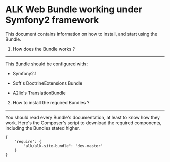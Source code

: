 ALK Web Bundle working under Symfony2 framework
===============================================

This document contains information on how to install, and start
using the Bundle.


1) How does the Bundle works ?
-------------------------------

This Bundle should be configured with :

  * Symfony2.1

  * Soft's DoctrineExtensions Bundle

  * A2lix's TranslationBundle


2) How to install the required Bundles ?
----------------------------------------

You should read every Bundle's documentation, at least to know how they work. Here's the Composer's script to download the required components, including the Bundles stated higher.
```
{
    "require": {
        "alk/alk-site-bundle": "dev-master"
    }
}
```
